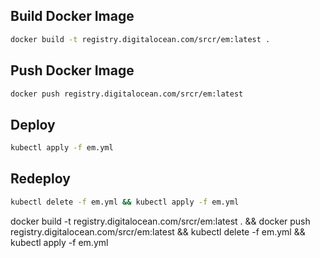 ## Build Docker Image
```bash
docker build -t registry.digitalocean.com/srcr/em:latest .
```
## Push Docker Image
```bash
docker push registry.digitalocean.com/srcr/em:latest
```
## Deploy
```bash
kubectl apply -f em.yml
```
## Redeploy
```bash
kubectl delete -f em.yml && kubectl apply -f em.yml
```

docker build -t registry.digitalocean.com/srcr/em:latest . && docker push registry.digitalocean.com/srcr/em:latest && kubectl delete -f em.yml && kubectl apply -f em.yml
